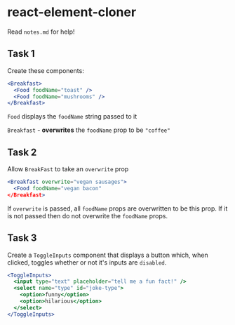 # react-element-cloner

Read `notes.md` for help!

## Task 1

Create these components:

```jsx
<Breakfast>
  <Food foodName="toast" />
  <Food foodName="mushrooms" />
</Breakfast>
```

`Food` displays the `foodName` string passed to it

`Breakfast` - **overwrites** the `foodName` prop to be `"coffee"`

## Task 2

Allow `BreakFast` to take an `overwrite` prop

```jsx
<Breakfast overwrite="vegan sausages">
  <Food foodName="vegan bacon"
</Breakfast>
```

If `overwrite` is passed, all `foodName` props are overwritten to be this prop. If it is not passed then do not overwrite the `foodName` props.

## Task 3

Create a `ToggleInputs` component that displays a button which, when clicked, toggles whether or not it's inputs are `disabled`.

```jsx
<ToggleInputs>
  <input type="text" placeholder="tell me a fun fact!" />
  <select name="type" id="joke-type">
    <option>funny</option>
    <option>hilarious</option>
  </select>
</ToggleInputs>
```
